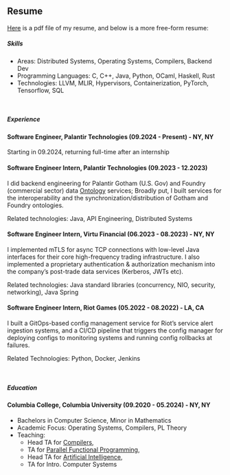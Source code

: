 ## Resume
[Here](chris_yoon.pdf) is a pdf file of my resume,
and below is a more free-form resume:

##### Skills
- Areas: Distributed Systems, Operating Systems, Compilers, Backend Dev
- Programming Languages: C, C++, Java, Python, OCaml, Haskell, Rust
- Technologies: LLVM, MLIR, Hypervisors, Containerization, PyTorch, Tensorflow, SQL

&nbsp;

##### Experience
#### Software Engineer, Palantir Technologies (09.2024 - Present) - NY, NY

Starting in 09.2024, returning full-time after an internship

#### Software Engineer Intern, Palantir Technologies (09.2023 - 12.2023)
I did backend engineering for Palantir Gotham (U.S. Gov) and Foundry (commercial sector) data [Ontology](https://www.palantir.com/docs/foundry/ontology/overview/) services;
Broadly put, I built services for the interoperability and the synchronization/distribution of Gotham and Foundry ontologies.

Related technologies: Java, API Engineering, Distributed Systems

#### Software Engineer Intern, Virtu Financial (06.2023 - 08.2023) - NY, NY
I implemented mTLS for async TCP connections with low-level Java interfaces for their core high-frequency trading infrastructure.
I also implemented a proprietary authentication & authorization mechanism into the company’s post-trade data services (Kerberos, JWTs etc).

Related technologies: Java standard libraries (concurrency, NIO, security, networking), Java Spring

#### Software Engineer Intern, Riot Games (05.2022 - 08.2022) - LA, CA
I built a GitOps-based config management service for Riot’s service alert ingestion systems,
and a CI/CD pipeline that triggers the config manager for deploying configs to monitoring systems
and running config rollbacks at failures.

Related Technologies: Python, Docker, Jenkins

&nbsp;

##### Education 
#### Columbia College, Columbia University (09.2020 - 05.2024) - NY, NY
- Bachelors in Computer Science, Minor in Mathematics
- Academic Focus: Operating Systems, Compilers, PL Theory
- Teaching: 
  * Head TA for [Compilers](https://verigu.github.io/4115Spring2024/),
  * TA for [Parallel Functional Programming](https://www.cs.columbia.edu/~sedwards/classes/2022/4995-fall/index.html),
  * Head TA for [Artificial Intelligence](https://tonydear.com/teaching/coms4701),
  * TA for Intro. Computer Systems
